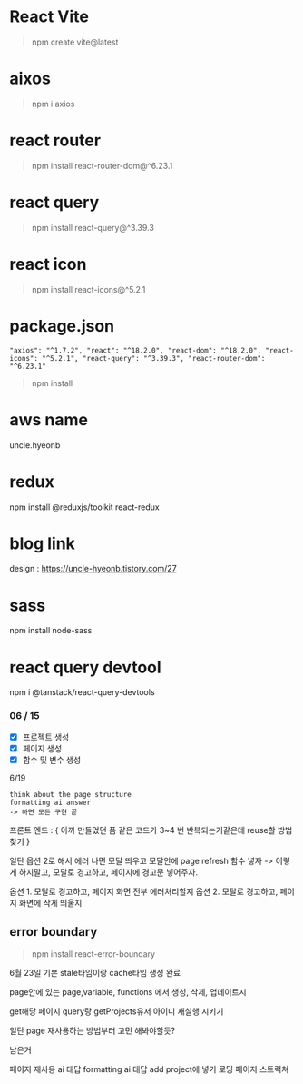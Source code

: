# React Vite

> npm create vite@latest

# aixos

> npm i axios

# react router

> npm install react-router-dom@^6.23.1

# react query

> npm install react-query@^3.39.3

# react icon

> npm install react-icons@^5.2.1

# package.json

`"axios": "^1.7.2",
"react": "^18.2.0",
"react-dom": "^18.2.0",
"react-icons": "^5.2.1",
"react-query": "^3.39.3",
"react-router-dom": "^6.23.1"`

> npm install

# aws name

uncle.hyeonb

# redux

npm install @reduxjs/toolkit react-redux

# blog link

design : https://uncle-hyeonb.tistory.com/27

# sass

npm install node-sass

# react query devtool

npm i @tanstack/react-query-devtools

### 06 / 15

-   [x] 프로젝트 생성
-   [x] 페이지 생성
-   [x] 함수 및 변수 생성

6/19

    think about the page structure
    formatting ai answer
    -> 하면 모든 구현 끝

프론트 엔드 : {
아까 만들었던 폼 같은 코드가 3~4 번 반복되는거같은데 reuse할 방법 찾기
}

일단 옵션 2로 해서 에러 나면 모달 띄우고 모달안에 page refresh 함수 넣자 -> 이렇게 하지말고, 모달로 경고하고, 페이지에 경고문 넣어주자.

옵션 1. 모달로 경고하고, 페이지 화면 전부 에러처리할지
옵션 2. 모달로 경고하고, 페이지 화면에 작게 띄울지

## error boundary

> npm install react-error-boundary

6월 23일 기본 stale타임이랑 cache타임 생성 완료

page안에 있는 page,variable, functions 에서 생성, 삭제, 업데이트시

get해당 페이지 query랑 getProjects유저 아이디 재실행 시키기

일단 page 재사용하는 방법부터 고민 해봐야할듯?

남은거

페이지 재사용
ai 대답 formatting
ai 대답 add project에 넣기
로딩
페이지 스트럭쳐

